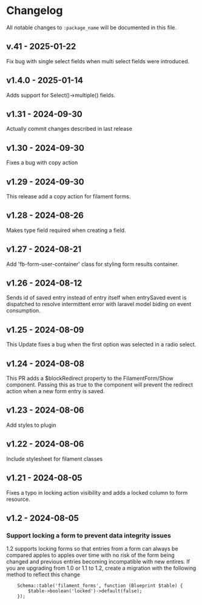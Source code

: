# Changelog

All notable changes to `:package_name` will be documented in this file.

## v.41 - 2025-01-22

Fix bug with single select fields when multi select fields were introduced.

## v1.4.0 - 2025-01-14

Adds support for Select()->multiple() fields.

## v1.31 - 2024-09-30

Actually commit changes described in last release

## v1.30 - 2024-09-30

Fixes a bug with copy action

## v1.29 - 2024-09-30

This release add a copy action for filament forms.

## v1.28 - 2024-08-26

Makes type field required when creating a field.

## v1.27 - 2024-08-21

Add 'fb-form-user-container' class for styling form results container.

## v1.26 - 2024-08-12

Sends id of saved entry instead of entry itself when entrySaved event is dispatched to resolve intermittent error with laravel model biding on event consumption.

## v1.25 - 2024-08-09

This Update fixes a bug when the first option was selected in a radio select.

## v1.24 - 2024-08-08

This PR adds a $blockRedirect property to the FilamentForm/Show component. Passing this as true to the component will prevent the redirect action when a new form entry is saved.

## v1.23 - 2024-08-06

Add styles to plugin

## v1.22 - 2024-08-06

Include stylesheet for filament classes

## v1.21 - 2024-08-05

Fixes a typo in locking action visibility and adds a locked column to form resource.

## v1.2 - 2024-08-05

### Support locking a form to prevent data integrity issues

1.2 supports locking forms so that entries from a form can always be compared apples to apples over time with no risk of the form being changed and previous entries becoming incompatible with new entires. If you are upgrading from 1.0 or 1.1 to 1.2, create a migration with the following method to reflect this change

```
    Schema::table('filament_forms', function (Blueprint $table) {
        $table->boolean('locked')->default(false);
    });














```